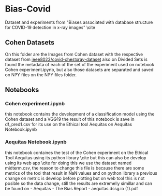 # Bias-Covid
Dataset and experiments from "Biases associated with database structure for
COVID-19 detection in x-ray images" \cite
## Cohen Datasets
On this folder are the Images from Cohen dataset with the respective dataset from [ieee8023/covid-chestxray-dataset](https://github.com/ieee8023/covid-chestxray-dataset) also on Divided Sets is found the metadata of each of the set of the experiment used on notebook Cohen experiment.ipynb, but also those datasets are separated and saved on NPY files on the NPY files folder.
## Notebooks 
### Cohen experiment.ipynb 
this notebook contains the development of a classification model using the Cohen dataset and a VGG19 the result of this notebook is save in df_pred1.csv for its use on the Ethical tool Aequitas on Aequitas Notebook.ipynb
### Aequitas Notebook.ipynb
this notebook containes the test of the Cohen experiment on the Ethical Tool Aequitas using its python library \cite but this can also be develop using its web app \cite for doing this we use the dataset named midterm.csv, the reason to change this file is because there are some metrics of the tool that result in NaN values and on python library a previous change on metric is develop before plotting but on web tool this is not posible so the data change, still the results are extremelly simillar and can be found on - Aequitas - The Bias Report - aequitas.dssg.io (1).pdf
